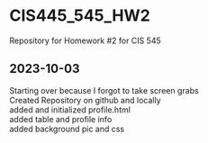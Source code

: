 # CIS445_545_HW2
Repository for Homework #2 for CIS 545
## 2023-10-03
Starting over because I forgot to take screen grabs  
Created Repository on github and locally  
added and initialized profile.html  
added table and profile info  
added background pic and css  
